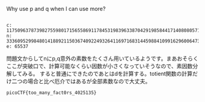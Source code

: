 Why use p and q when I can use more? 

```

c: 11750963787398275598017156558691178453198396338704291985844171408080571428290553579308600211759961703487997477014314104425284513795123780207248536613317553552025532799334873346480625684637866342578520823529687350827961594573545893749921028675514232887454174636358542063204498250702097629240304775843404749268109914242092301610352335446151947304
n: 33360952998480141889211503674092249326411697168314459884109916296006473558253610953624900747601417492577638670724328387938334724940232695876046922382157561381901121851416503082399555411869464030506687752468837222628706902065727510391456430405021128843675333941824998049347960083969316885219120691891282905414440465093257563505575841591832240933
e: 65537
```

問題文からしてnにp,q意外の素数をたくさん用いているようです。まあおそらくここが突破口で、計算可能なくらい因数が小さくなっていそうなので、素因数分解してみる。
すると普通にできたのであとはdを計算する。totient関数の計算だけ二つの場合と比べ厄介ではあるが全部素数なので大丈夫。

```
picoCTF{too_many_fact0rs_4025135}
```